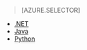 > [AZURE.SELECTOR]
- [.NET](/documentation/articles/storage-dotnet-how-to-use-files/)
- [Java](/documentation/articles/storage-java-how-to-use-file-storage/)
- [Python](/documentation/articles/storage-python-how-to-use-file-storage/)